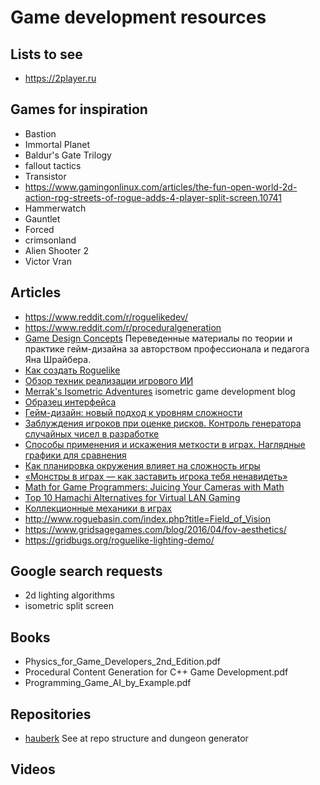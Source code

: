 # Game development resources

## Lists to see
* https://2player.ru

## Games for inspiration
* Bastion
* Immortal Planet
* Baldur's Gate Trilogy
* fallout tactics
* Transistor
* https://www.gamingonlinux.com/articles/the-fun-open-world-2d-action-rpg-streets-of-rogue-adds-4-player-split-screen.10741
* Hammerwatch
* Gauntlet
* Forced
* crimsonland
* Alien Shooter 2
* Victor Vran

## Articles
* https://www.reddit.com/r/roguelikedev/
* https://www.reddit.com/r/proceduralgeneration
* [Game Design Concepts](http://aushestov.ru/%D1%88%D1%80%D0%B0%D0%B9%D0%B1%D0%B5%D1%80/) Переведенные материалы по теории и практике гейм-дизайна за авторством профессионала и педагога Яна Шрайбера.
* [Как создать Roguelike](https://habr.com/ru/post/428620/)
* [Обзор техник реализации игрового ИИ](https://habr.com/ru/post/420219/)
* [Merrak's Isometric Adventures](http://community.stencyl.com/index.php?topic=41034.210) isometric game development blog
* [Образец интерфейса](https://youtu.be/fxwks5MC9Ns?t=9945)
* [Гейм-дизайн: новый подход к уровням сложности](https://habr.com/ru/post/429478/#comment_19375612)
* [Заблуждения игроков при оценке рисков. Контроль генератора случайных чисел в разработке](https://habr.com/ru/post/432080/)
* [Способы применения и искажения меткости в играх. Наглядные графики для сравнения](https://habr.com/ru/post/434928/)
* [Как планировка окружения влияет на сложность игры](https://habr.com/ru/post/317756/)
* [«Монстры в играх — как заставить игрока тебя ненавидеть»](https://habr.com/ru/post/430862/)
* [Math for Game Programmers: Juicing Your Cameras with Math](https://docplayer.net/24156802-Math-for-game-programmers-juicing-your-cameras-with-math-squirrel-eiserloh-indie-game-programmer-designer-lecturer-smu-guildhall.html)
* [Top 10 Hamachi Alternatives for Virtual LAN Gaming](https://beebom.com/hamachi-alternatives/)
* [Коллекционные механики в играх](https://gdcuffs.com/collections-2/)
* http://www.roguebasin.com/index.php?title=Field_of_Vision
* https://www.gridsagegames.com/blog/2016/04/fov-aesthetics/
* https://gridbugs.org/roguelike-lighting-demo/

## Google search requests
* 2d lighting algorithms
* isometric split screen

## Books
* Physics_for_Game_Developers_2nd_Edition.pdf
* Procedural Content Generation for C++ Game Development.pdf
* Programming_Game_AI_by_Example.pdf

## Repositories
* [hauberk](https://github.com/munificent/hauberk) See at repo structure and dungeon generator

## Videos
